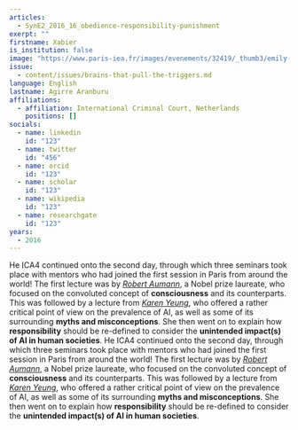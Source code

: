 ```yaml
---
articles:
  - SynE2_2016_16_obedience-responsibility-punishment
exerpt: ""
firstname: Xabier
is_institution: false
image: "https://www.paris-iea.fr/images/evenements/32419/_thumb3/emily-morter-8xaa0f9yqne-unsplash.jpg"
issue:
  - content/issues/brains-that-pull-the-triggers.md
language: English
lastname: Agirre Aranburu
affiliations:
  - affiliation: International Criminal Court, Netherlands
    positions: []
socials:
  - name: linkedin
    id: "123"
  - name: twitter
    id: "456"
  - name: orcid
    id: "123"
  - name: scholar
    id: "123"
  - name: wikipedia
    id: "123"
  - name: researchgate
    id: "123"
years:
  - 2016
---
```


He ICA4 continued onto the second day, through which three seminars took place with mentors who had joined the first session in Paris from around the world!
The first lecture was by [_Robert Aumann_](/mentors#aumann "Robert Aumann"), a Nobel prize laureate, who focused on the convoluted concept of **consciousness** and its counterparts.
This was followed by a lecture from [_Karen Yeung_](/mentors#yeung "Karen Yeung"), who offered a rather critical point of view on the prevalence of AI, as well as some of its surrounding **myths and misconceptions**. She then went on to explain how **responsibility** should be re-defined to consider the **unintended impact(s) of AI in human societies**.
He ICA4 continued onto the second day, through which three seminars took place with mentors who had joined the first session in Paris from around the world!
The first lecture was by [_Robert Aumann_](/mentors#aumann "Robert Aumann"), a Nobel prize laureate, who focused on the convoluted concept of **consciousness** and its counterparts.
This was followed by a lecture from [_Karen Yeung_](/mentors#yeung "Karen Yeung"), who offered a rather critical point of view on the prevalence of AI, as well as some of its surrounding **myths and misconceptions**. She then went on to explain how **responsibility** should be re-defined to consider the **unintended impact(s) of AI in human societies**.
